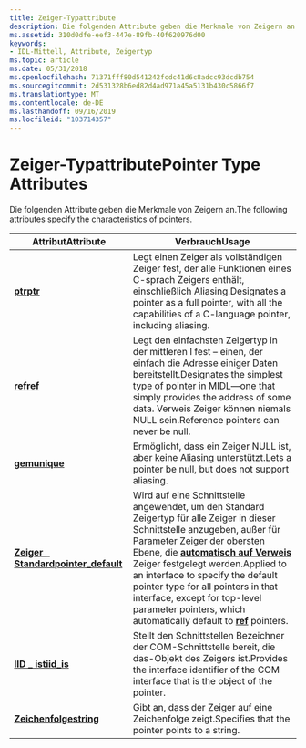 ```yaml
---
title: Zeiger-Typattribute
description: Die folgenden Attribute geben die Merkmale von Zeigern an.
ms.assetid: 310d0dfe-eef3-447e-89fb-40f620976d00
keywords:
- IDL-Mittell, Attribute, Zeigertyp
ms.topic: article
ms.date: 05/31/2018
ms.openlocfilehash: 71371fff80d541242fcdc41d6c8adcc93dcdb754
ms.sourcegitcommit: 2d531328b6ed82d4ad971a45a5131b430c5866f7
ms.translationtype: MT
ms.contentlocale: de-DE
ms.lasthandoff: 09/16/2019
ms.locfileid: "103714357"
---
```

# <a name="pointer-type-attributes"></a><span data-ttu-id="615c1-104">Zeiger-Typattribute</span><span class="sxs-lookup"><span data-stu-id="615c1-104">Pointer Type Attributes</span></span>

<span data-ttu-id="615c1-105">Die folgenden Attribute geben die Merkmale von Zeigern an.</span><span class="sxs-lookup"><span data-stu-id="615c1-105">The following attributes specify the characteristics of pointers.</span></span>



| <span data-ttu-id="615c1-106">Attribut</span><span class="sxs-lookup"><span data-stu-id="615c1-106">Attribute</span></span>                                   | <span data-ttu-id="615c1-107">Verbrauch</span><span class="sxs-lookup"><span data-stu-id="615c1-107">Usage</span></span>                                                                                                                                                                                                |
|---------------------------------------------|------------------------------------------------------------------------------------------------------------------------------------------------------------------------------------------------------|
| [<span data-ttu-id="615c1-108">**ptr**</span><span class="sxs-lookup"><span data-stu-id="615c1-108">**ptr**</span></span>](ptr.md)                          | <span data-ttu-id="615c1-109">Legt einen Zeiger als vollständigen Zeiger fest, der alle Funktionen eines C-sprach Zeigers enthält, einschließlich Aliasing.</span><span class="sxs-lookup"><span data-stu-id="615c1-109">Designates a pointer as a full pointer, with all the capabilities of a C-language pointer, including aliasing.</span></span>                                                                                       |
| [<span data-ttu-id="615c1-110">**ref**</span><span class="sxs-lookup"><span data-stu-id="615c1-110">**ref**</span></span>](ref.md)                          | <span data-ttu-id="615c1-111">Legt den einfachsten Zeigertyp in der mittleren l fest – einen, der einfach die Adresse einiger Daten bereitstellt.</span><span class="sxs-lookup"><span data-stu-id="615c1-111">Designates the simplest type of pointer in MIDL—one that simply provides the address of some data.</span></span> <span data-ttu-id="615c1-112">Verweis Zeiger können niemals NULL sein.</span><span class="sxs-lookup"><span data-stu-id="615c1-112">Reference pointers can never be null.</span></span>                                                             |
| [<span data-ttu-id="615c1-113">**gem**</span><span class="sxs-lookup"><span data-stu-id="615c1-113">**unique**</span></span>](unique.md)                    | <span data-ttu-id="615c1-114">Ermöglicht, dass ein Zeiger NULL ist, aber keine Aliasing unterstützt.</span><span class="sxs-lookup"><span data-stu-id="615c1-114">Lets a pointer be null, but does not support aliasing.</span></span>                                                                                                                                               |
| [<span data-ttu-id="615c1-115">**Zeiger \_ Standard**</span><span class="sxs-lookup"><span data-stu-id="615c1-115">**pointer\_default**</span></span>](pointer-default.md) | <span data-ttu-id="615c1-116">Wird auf eine Schnittstelle angewendet, um den Standard Zeigertyp für alle Zeiger in dieser Schnittstelle anzugeben, außer für Parameter Zeiger der obersten Ebene, die [**automatisch auf Verweis**](ref.md) Zeiger festgelegt werden.</span><span class="sxs-lookup"><span data-stu-id="615c1-116">Applied to an interface to specify the default pointer type for all pointers in that interface, except for top-level parameter pointers, which automatically default to [**ref**](ref.md) pointers.</span></span> |
| [<span data-ttu-id="615c1-117">**IID \_ ist**</span><span class="sxs-lookup"><span data-stu-id="615c1-117">**iid\_is**</span></span>](iid-is.md)                   | <span data-ttu-id="615c1-118">Stellt den Schnittstellen Bezeichner der COM-Schnittstelle bereit, die das-Objekt des Zeigers ist.</span><span class="sxs-lookup"><span data-stu-id="615c1-118">Provides the interface identifier of the COM interface that is the object of the pointer.</span></span>                                                                                                            |
| [<span data-ttu-id="615c1-119">**Zeichenfolge**</span><span class="sxs-lookup"><span data-stu-id="615c1-119">**string**</span></span>](string.md)                    | <span data-ttu-id="615c1-120">Gibt an, dass der Zeiger auf eine Zeichenfolge zeigt.</span><span class="sxs-lookup"><span data-stu-id="615c1-120">Specifies that the pointer points to a string.</span></span>                                                                                                                                                       |



 

 

 




